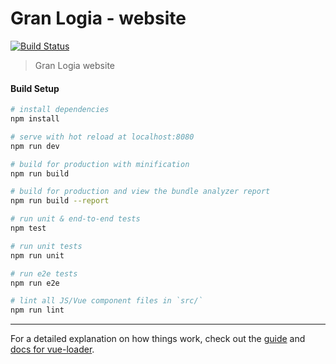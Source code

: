 # Gran Logia - website
[![Build Status](https://travis-ci.org/IvanSotelo/GranLogia-Website.svg?branch=master)](https://travis-ci.org/IvanSotelo/GranLogia-Website)

> Gran Logia website

#### Build Setup

``` bash
# install dependencies
npm install

# serve with hot reload at localhost:8080
npm run dev

# build for production with minification
npm run build

# build for production and view the bundle analyzer report
npm run build --report

# run unit & end-to-end tests
npm test

# run unit tests
npm run unit

# run e2e tests
npm run e2e

# lint all JS/Vue component files in `src/`
npm run lint

```
---

For a detailed explanation on how things work, check out the [guide](http://vuejs-templates.github.io/webpack/) and [docs for vue-loader](http://vuejs.github.io/vue-loader).
